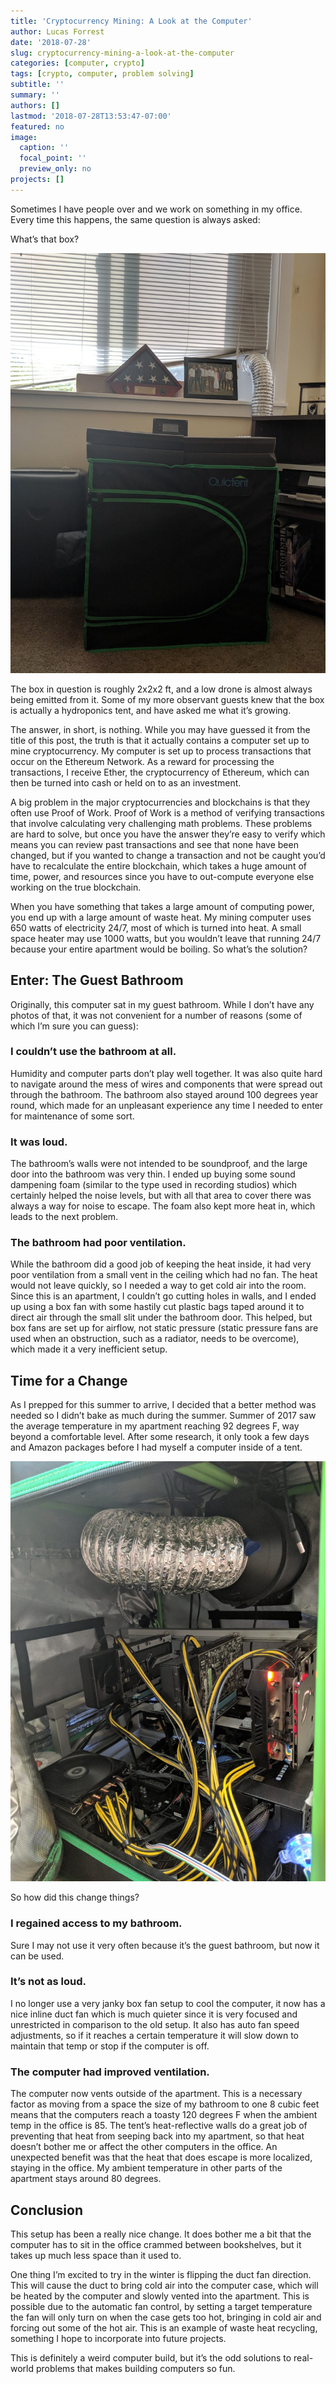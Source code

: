 ```yaml
---
title: 'Cryptocurrency Mining: A Look at the Computer'
author: Lucas Forrest
date: '2018-07-28'
slug: cryptocurrency-mining-a-look-at-the-computer
categories: [computer, crypto]
tags: [crypto, computer, problem solving]
subtitle: ''
summary: ''
authors: []
lastmod: '2018-07-28T13:53:47-07:00'
featured: no
image:
  caption: ''
  focal_point: ''
  preview_only: no
projects: []
---
```


Sometimes I have people over and we work on something in my office. Every time this happens, the same question is always asked:

What’s that box?

![A large black cloth box in the middle of room](images/IMG_20180728_095549-1000x1333.jpg)

The box in question is roughly 2x2x2 ft, and a low drone is almost always being emitted from it. Some of my more observant guests knew that the box is actually a hydroponics tent, and have asked me what it’s growing.

The answer, in short, is nothing. While you may have guessed it from the title of this post, the truth is that it actually contains a computer set up to mine cryptocurrency. My computer is set up to process transactions that occur on the Ethereum Network. As a reward for processing the transactions, I receive Ether, the cryptocurrency of Ethereum, which can then be turned into cash or held on to as an investment.

A big problem in the major cryptocurrencies and blockchains is that they often use Proof of Work. Proof of Work is a method of verifying transactions that involve calculating very challenging math problems. These problems are hard to solve, but once you have the answer they’re easy to verify which means you can review past transactions and see that none have been changed, but if you wanted to change a transaction and not be caught you’d have to recalculate the entire blockchain, which takes a huge amount of time, power, and resources since you have to out-compute everyone else working on the true blockchain.

When you have something that takes a large amount of computing power, you end up with a large amount of waste heat. My mining computer uses 650 watts of electricity 24/7, most of which is turned into heat. A small space heater may use 1000 watts, but you wouldn’t leave that running 24/7 because your entire apartment would be boiling. So what’s the solution?

## Enter: The Guest Bathroom

Originally, this computer sat in my guest bathroom. While I don’t have any photos of that, it was not convenient for a number of reasons (some of which I’m sure you can guess):

### I couldn’t use the bathroom at all.

Humidity and computer parts don’t play well together. It was also quite hard to navigate around the mess of wires and components that were spread out through the bathroom. The bathroom also stayed around 100 degrees year round, which made for an unpleasant experience any time I needed to enter for maintenance of some sort.

### It was loud.

The bathroom’s walls were not intended to be soundproof, and the large door into the bathroom was very thin. I ended up buying some sound dampening foam (similar to the type used in recording studios) which certainly helped the noise levels, but with all that area to cover there was always a way for noise to escape. The foam also kept more heat in, which leads to the next problem.

### The bathroom had poor ventilation.

While the bathroom did a good job of keeping the heat inside, it had very poor ventilation from a small vent in the ceiling which had no fan. The heat would not leave quickly, so I needed a way to get cold air into the room. Since this is an apartment, I couldn’t go cutting holes in walls, and I ended up using a box fan with some hastily cut plastic bags taped around it to direct air through the small slit under the bathroom door. This helped, but box fans are set up for airflow, not static pressure (static pressure fans are used when an obstruction, such as a radiator, needs to be overcome), which made it a very inefficient setup.

## Time for a Change

As I prepped for this summer to arrive, I decided that a better method was needed so I didn’t bake as much during the summer. Summer of 2017 saw the average temperature in my apartment reaching 92 degrees F, way beyond a comfortable level. After some research, it only took a few days and Amazon packages before I had myself a computer inside of a tent.

![A computer inside of a hydroponics tent](images/IMG_20180728_095624-1000x1333.jpg)

So how did this change things?

### I regained access to my bathroom.

Sure I may not use it very often because it’s the guest bathroom, but now it can be used.

### It’s not as loud.

I no longer use a very janky box fan setup to cool the computer, it now has a nice inline duct fan which is much quieter since it is very focused and unrestricted in comparison to the old setup. It also has auto fan speed adjustments, so if it reaches a certain temperature it will slow down to maintain that temp or stop if the computer is off.

### The computer had improved ventilation.

The computer now vents outside of the apartment. This is a necessary factor as moving from a space the size of my bathroom to one 8 cubic feet means that the computers reach a toasty 120 degrees F when the ambient temp in the office is 85. The tent’s heat-reflective walls do a great job of preventing that heat from seeping back into my apartment, so that heat doesn’t bother me or affect the other computers in the office. An unexpected benefit was that the heat that does escape is more localized, staying in the office. My ambient temperature in other parts of the apartment stays around 80 degrees.

## Conclusion

This setup has been a really nice change. It does bother me a bit that the computer has to sit in the office crammed between bookshelves, but it takes up much less space than it used to.

One thing I’m excited to try in the winter is flipping the duct fan direction. This will cause the duct to bring cold air into the computer case, which will be heated by the computer and slowly vented into the apartment. This is possible due to the automatic fan control, by setting a target temperature the fan will only turn on when the case gets too hot, bringing in cold air and forcing out some of the hot air. This is an example of waste heat recycling, something I hope to incorporate into future projects.

This is definitely a weird computer build, but it’s the odd solutions to real-world problems that makes building computers so fun.
